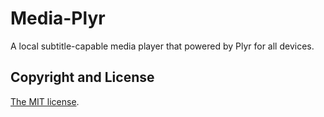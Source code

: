 # Media-Plyr
A local subtitle-capable media player that powered by Plyr for all devices.

## Copyright and License
[The MIT license](LICENSE.md).